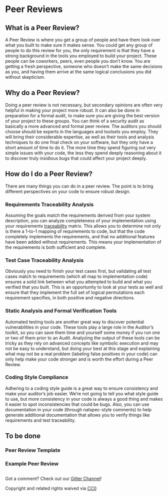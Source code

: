 # Peer Reviews

## What is a Peer Review?

A Peer Review is where you get a group of people and have them look over what you built to make sure it makes sense. You could get any group of people to do this review for you, the only requirement is that they have a strong background in the tools you employed to build your project. These people can be coworkers, peers, even people you don’t know. You are getting a fresh perspective, someone who doesn’t make the same decisions as you, and having them arrive at the same logical conclusions you did without skepticism.

## Why do a Peer Review?

Doing a peer review is not necessary, but secondary opinions are often very helpful in making your project more robust. It can also be done in preparation for a formal audit, to make sure you are giving the best version of your project to these groups. You can think of a security audit as basically a more advanced and formal peer review. The auditors you should choose should be experts in the languages and toolsets you employ. They will bring their considerable expertise, as well as their tools and analysis techniques to do one final check on your software, but they only have a short amount of time to do it. The more time they spend figuring out very simple issues with your code, the less they spend deeply reasoning about it to discover truly insidious bugs that could affect your project deeply.

## How do I do a Peer Review?

There are many things you can do in a peer review. The point is to bring different perspectives on your code to ensure robust design.

### Requirements Traceability Analysis

Assuming the goals match the requirements derived from your system description, you can analyze completeness of your implementation using your requirements [traceability](traceability.md) matrix. This allows you to determine not only is there a 1-to-1 mapping of requirements to code, but that the code completely implements the requirements, and that no additional features have been added without requirements. This means your implementation of the requirements is both sufficient and complete.

### Test Case Traceability Analysis

Obviously you need to finish your test cases first, but validating all test cases match to requirements \(which all map to implementation code\) ensures a solid link between what you attempted to build and what you verified that you built. This is an opportunity to look at your tests as well and ensure that they implement the full set of logical permutations each requirement specifies, in both positive and negative directions.

### Static Analysis and Formal Verification Tools

Automated testing tools are another great way to discover potential vulnerabilities in your code. These tools play a large role in the Auditor’s toolkit, so you can save them time and yourself some money if you run one or two of them prior to an Audit. Analyzing the output of these tools can be tricky as they rely on advanced concepts like symbolic execution and may not be easy to understand, but doing your best at this stage and explaining what may not be a real problem \(labeling false positives in your code\) can only help make your code stronger and is worth the effort during a Peer Review.

### Coding Style Compliance

Adhering to a coding style guide is a great way to ensure consistency and make your auditor’s job easier. We’re not going to tell you what style guide to use, but more consistency in your code is always a good thing and makes it easier to spot inconsistencies that could be bugs. Also, you can use documentation in your code \(through natspec-style comments\) to help generate additional documentation that allows you to verify things like requirements and test traceability.

## To be done

### Peer Review Template

### Example Peer Review

##  

Got a comment?  Check out our [Gitter Channel](https://gitter.im/SecurEth_Guidelines/community#)!

Copyright and related rights waived via [CC0](https://creativecommons.org/publicdomain/zero/1.0/)

